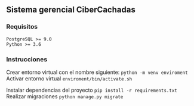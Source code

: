 ## Sistema gerencial CiberCachadas
### Requisitos
    PostgreSQL >= 9.0
    Python >= 3.6

### Instrucciones
Crear entorno virtual con el nombre siguiente:
    `` python -m venv enviroment ``
Activar entorno virtual
    `` enviroment/bin/activate.sh ``

Instalar dependencias del proyecto
    `` pip install -r requirements.txt ``
Realizar migraciones
    `` python manage.py migrate ``
